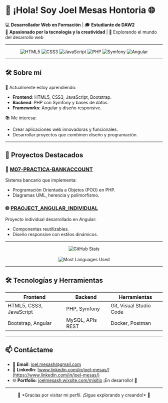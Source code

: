 
# 👋 ¡Hola! Soy **Joel Mesas Hontoria** 🌐  

💻 **Desarrollador Web en Formación** | 🎓 **Estudiante de DAW2**  
🌟 **Apasionado por la tecnología y la creatividad** | 🎯 Explorando el mundo del desarrollo web  

---

<div align="center">
  <img src="https://img.shields.io/badge/-HTML5-E34F26?style=for-the-badge&logo=html5&logoColor=white" alt="HTML5"/>
  <img src="https://img.shields.io/badge/-CSS3-1572B6?style=for-the-badge&logo=css3&logoColor=white" alt="CSS3"/>
  <img src="https://img.shields.io/badge/-JavaScript-F7DF1E?style=for-the-badge&logo=javascript&logoColor=black" alt="JavaScript"/>
  <img src="https://img.shields.io/badge/-PHP-777BB4?style=for-the-badge&logo=php&logoColor=white" alt="PHP"/>
  <img src="https://img.shields.io/badge/-Symfony-000000?style=for-the-badge&logo=symfony&logoColor=white" alt="Symfony"/>
  <img src="https://img.shields.io/badge/-Angular-DD0031?style=for-the-badge&logo=angular&logoColor=white" alt="Angular"/>
</div>

---

## 🛠️ Sobre mí  

🌱 Actualmente estoy aprendiendo:  
- **Frontend**: HTML5, CSS3, JavaScript, Bootstrap.  
- **Backend**: PHP con Symfony y bases de datos.  
- **Frameworks**: Angular y diseño responsive.  

📚 Me interesa:  
- Crear aplicaciones web innovadoras y funcionales.  
- Desarrollar proyectos que combinen diseño y programación.  

---

## 🚀 Proyectos Destacados  

### 🎯 **[M07-PRACTICA-BANKACCOUNT](https://github.com/JowiMesas/M07-PRACTICA-BANKACCOUNT)**  
Sistema bancario que implementa:  
- Programación Orientada a Objetos (POO) en PHP.  
- Diagramas UML, herencia y polimorfismo.  

### 🌐 **[PRAOJECT_ANGULAR_INDIVIDUAL](https://github.com/JowiMesas/PRAOJECT_ANGULAR_INDIVIDUAL)**  
Proyecto individual desarrollado en Angular:  
- Componentes reutilizables.  
- Diseño responsive con estilos dinámicos.  

---

<div align="center">
  <img src="https://github-readme-stats.vercel.app/api?username=JowiMesas&show_icons=true&theme=tokyonight" alt="GitHub Stats" />
  <br> <br>
<img src="https://github-readme-stats.vercel.app/api/top-langs/?username=JowiMesas&theme=vue-dark&show_icons=true&hide_border=true&layout=compact" alt="Most Languages Used" />
  
</div>

---

## 🛠️ Tecnologías y Herramientas  

| **Frontend**            | **Backend**         | **Herramientas**            |
|--------------------------|---------------------|-----------------------------|
| HTML5, CSS3, JavaScript  | PHP, Symfony        | Git, Visual Studio Code     |
| Bootstrap, Angular       | MySQL, APIs REST    | Docker, Postman             |

---

## 📫 Contáctame  

- 📧 **Email**: joel.mesash@gmail.com  
- 💼 **LinkedIn**: [www.linkedin.com/in/joel-mesas/](https://www.linkedin.com/in/joel-mesas/)  
- 🌐 **Portfolio**: [joelmesash.wixsite.com/misitio](https://joelmesash.wixsite.com/misitio)  ¡En desarrollo! 🚀  

---

<div align="center">
  🌟 *Gracias por visitar mi perfil. ¡Sigue explorando y creando!* 🌟  
</div>
